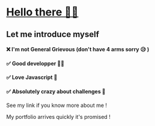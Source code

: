 # [Hello there 👨‍🦰](https://www.youtube.com/watch?v=rEq1Z0bjdwc)

## Let me introduce myself

#### ❌ I'm not General Grievous (don't have 4 arms sorry 😥 )

#### ✅ Good developper 👨‍💻

#### ✅ Love Javascript 🥰

#### ✅ Absolutely crazy about challenges 🤪

See my link if you know more about me !

My portfolio arrives quickly it's promised !
